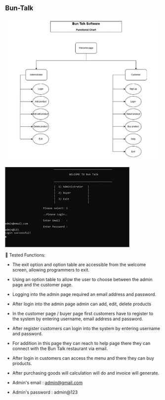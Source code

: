 ## Bun-Talk

![Image Alt](https://github.com/Thishara-Herath/Bun-Talk/blob/bdc8359e4b8bb3b36d20c57cf8f49dbb42e57821/Read%20me%20img/buntalk1.png)

![Image Alt](https://github.com/Thishara-Herath/Bun-Talk/blob/edf0b33c6e1dd10309c8575f1c6af5926e58835c/Read%20me%20img/bun2.png)

 Tested Functions: 

- The exit option and option table are accessible from the welcome screen, 
  allowing programmers to exit. 

- Using an option table to allow the user to choose between the admin page and 
  the customer page. 

- Logging into the admin page required an email address and password. 

- After login into the admin page admin can add, edit, delete products 

- In the customer page / buyer page first customers have to register to the system 
  by entering username, email address and password. 

- After register customers can login into the system by entering username and 
  password. 

- For addition in this page they can reach to help page there they can connect 
  with the Bun Talk restaurant via email. 

- After login in customers can access the menu and there they can buy products. 

- After purchasing goods will calculation will do and invoice will generate.

- Admin's email : admin@gmail.com
- Admin's password : admin@123





